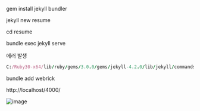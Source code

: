 gem install jekyll bundler



jekyll new resume



cd resume





bundle exec jekyll serve



에러 발생

```ruby
C:/Ruby30-x64/lib/ruby/gems/3.0.0/gems/jekyll-4.2.0/lib/jekyll/commands/serve/servlet.rb:3:in `require': cannot load such file -- webrick (LoadError)
```



bundle add webrick



http://localhost/4000/



![image](https://user-images.githubusercontent.com/58774664/133925357-7439a412-d654-4dfa-b1d1-fecfb69193da.png)

